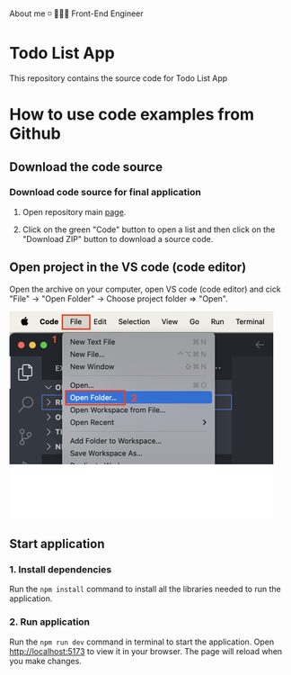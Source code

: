 About me ◽️ 👨🏻‍💻 Front-End Engineer 

# Todo List App

This repository contains the source code for Todo List App 


# How to use code examples from Github

## Download the code source

###  Download code source for final application

1. Open repository main [page](https://github.com/king0-king0/react-todo-list).

2. Click on the green "Code" button to open a list and then click on the "Download ZIP" button to download a source code.


## Open project in the VS code (code editor)

Open the archive on your computer, open VS code (code editor) and cick "File" -> "Open Folder" -> Choose project folder => "Open".

<img width="470" alt="Screenshot 2024-06-25 at 17 40 31" src="./image.png">

## Start application

### 1. Install dependencies

Run the `npm install` command to install all the libraries needed to run the application.

### 2. Run application

Run the `npm run dev` command in terminal to start the application.
Open [http://localhost:5173](http://localhost:5173) to view it in your browser.
The page will reload when you make changes.
